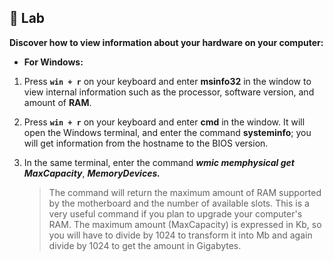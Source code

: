 ## 🔎 Lab

**Discover how to view information about your hardware on your computer:**

- **For Windows:**

1. Press **`win + r`** on your keyboard and enter **msinfo32** in the window to view internal information such as the processor, software version, and amount of **RAM**.

2. Press **`win + r`** on your keyboard and enter **cmd** in the window. It will open the Windows terminal, and enter the command **systeminfo**; you will get information from the hostname to the BIOS version.

3. In the same terminal, enter the command ***wmic memphysical get MaxCapacity***, ***MemoryDevices.***

    > The command will return the maximum amount of RAM supported by the motherboard and the number of available slots. This is a very useful command if you plan to upgrade your computer's RAM. The maximum amount (MaxCapacity) is expressed in Kb, so you will have to divide by 1024 to transform it into Mb and again divide by 1024 to get the amount in Gigabytes.
